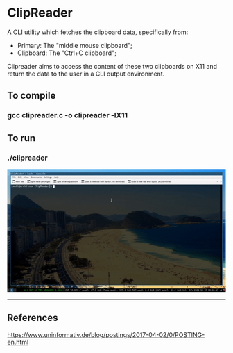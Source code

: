 # ClipReader

A CLI utility which fetches the clipboard data, specifically from:
- Primary: The "middle mouse clipboard";
- Clipboard: The "Ctrl+C clipboard";

Clipreader aims to access the content of these two clipboards on X11 and return the data to the user in a CLI output environment.

## To compile
### gcc clipreader.c -o clipreader -lX11

## To run
### ./clipreader

![](clipreader.gif)

----------
## References
https://www.uninformativ.de/blog/postings/2017-04-02/0/POSTING-en.html
